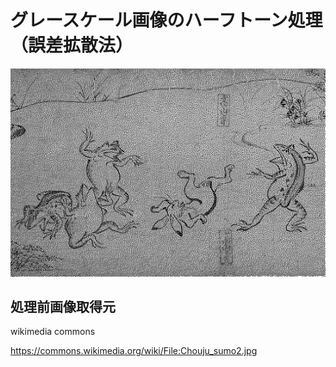 グレースケール画像のハーフトーン処理（誤差拡散法）
========================================

![halftone](./halftone.png)


処理前画像取得元
--------------
wikimedia commons

https://commons.wikimedia.org/wiki/File:Chouju_sumo2.jpg

